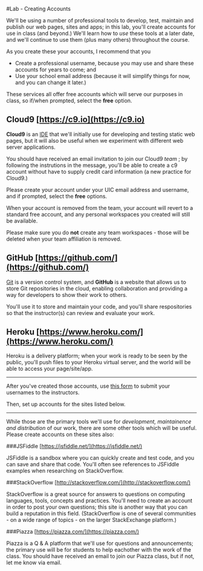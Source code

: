 #Lab - Creating Accounts

We'll be using a number of professional tools to develop, test, maintain and publish our web pages, sites and apps; in this lab, you'll create accounts for use in class (and beyond.)  We'll learn how to *use* these tools at a later date, and we'll continue to use them (plus many others) throughout the course.

As you create these your accounts, I recommend that you

* Create a professional username, because you may use and share these accounts for years to come; and
* Use your school email address (because it will simplify things for now, and you can change it later.)

These services all offer free accounts which will serve our purposes in class, so if/when prompted, select the **free** option.

## Cloud9 [https://c9.io](https://c9.io)

**Cloud9** is an [IDE](https://en.wikipedia.org/wiki/Integrated_development_environment) that we'll initially use for developing and testing static web pages, but it will also be useful when we experiment with different web server applications.

You should have received an email invitation to join our Cloud9 *team* ; by following the instrutions in the message, you'll be able to create a c9 account without have to supply credit card information \(a new practice for Cloud9.\)

Please create your account under your UIC email address and username, and if prompted, select the **free** options.

When your account is removed from the team, your account will revert to a standard free account, and any personal workspaces you created will still be available.

Please make sure you do **not** create any team workspaces - those will be deleted when your team affiliation is removed.

## GitHub [https://github.com/](https://github.com/)

[Git](https://en.wikipedia.org/wiki/Git_(software)) is a version control system, and **GitHub** is a website that allows us to store Git repositories in the cloud, enabling collaboration and providing a way for developers to show their work to others.

You'll use it to store and maintain your code, and you'll share respositories so that the instructor(s) can review and evaluate your work.

## Heroku [https://www.heroku.com/](https://www.heroku.com/)

Heroku is a delivery platform; when your work is ready to be seen by the public, you'll push files to your Heroku virtual server, and the world will be able to access your page/site/app.

***

After you've created those accounts, use [this form](https://docs.google.com/a/uic.edu/forms/d/1ilFR1pjwoKuNHZd0B6kuuOCaiC-uxNyxPmeLA45mUTo/edit) to submit your usernames to the instructors.

Then, set up accounts for the sites listed below.

***

While those are the primary tools we'll use for *development, maintainence and distribution* of our work, there are some other tools which will be useful.   Please create accounts on these sites also:

###JSFiddle [https://jsfiddle.net/](https://jsfiddle.net/)

JSFiddle is a sandbox where you can quickly create and test code, and you can save and share that code.  You'll often see references to JSFiddle examples when researching on StackOverflow.

###StackOverflow [http://stackoverflow.com/](http://stackoverflow.com/)

StackOverflow is a great source for answers to questions on computing languages, tools, concepts and practices.   You'll need to create an account in order to post your own questions;  this site is another way that you can build a reputation in this field.   (StackOverflow is one of several communities - on a wide range of topics - on the larger StackExchange platform.)

###Piazza [https://piazza.com/](https://piazza.com/)

Piazza is a Q & A platform that we'll use for questions and announcements;  the primary use will be for students to help eachother with the work of the class.  You should have received an email to join our Piazza class, but if not, let me know via email.






